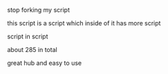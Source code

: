 stop forking my script

this script is a script which inside of it has more script

script in script

about 285 in total

great hub and easy to use
